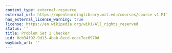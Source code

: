 ```yaml
---
content_type: external-resource
external_url: https://openlearninglibrary.mit.edu/courses/course-v1:MITx+ES.1803+2023_Fall/courseware/pset_checkers/ps1/?activate_block_id=block-v1%3AMITx%2BES.1803%2B2023_Fall%2Btype%40sequential%2Bblock%40ps1
has_external_license_warning: true
license: https://en.wikipedia.org/wiki/All_rights_reserved
status: ''
title: Problem Set 1 Checker
uid: 0cb34f92-9d13-4bab-8ecd-ecec7ec6970d
wayback_url: ''
---
```

